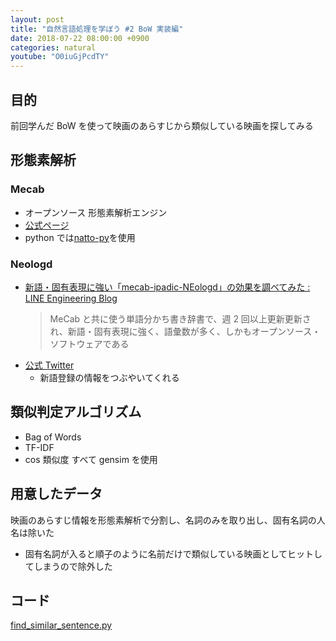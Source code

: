 ```yaml
---
layout: post
title: "自然言語処理を学ぼう #2 BoW 実装編"
date: 2018-07-22 08:00:00 +0900
categories: natural
youtube: "O0iuGjPcdTY"
---
```


## 目的

前回学んだ BoW を使って映画のあらすじから類似している映画を探してみる

## 形態素解析

### Mecab

- オープンソース 形態素解析エンジン
- [公式ページ](http://taku910.github.io/mecab/)
- python では[natto-py](https://github.com/buruzaemon/natto-py)を使用

### Neologd

- [新語・固有表現に強い「mecab\-ipadic\-NEologd」の効果を調べてみた : LINE Engineering Blog](https://engineering.linecorp.com/ja/blog/detail/109)
  > MeCab と共に使う単語分かち書き辞書で、週 2 回以上更新更新され、新語・固有表現に強く、語彙数が多く、しかもオープンソース・ソフトウェアである
- [公式 Twitter](https://twitter.com/NEologdOfficial)
  - 新語登録の情報をつぶやいてくれる

## 類似判定アルゴリズム

- Bag of Words
- TF-IDF
- cos 類似度
  すべて gensim を使用

## 用意したデータ

映画のあらすじ情報を形態素解析で分割し、名詞のみを取り出し、固有名詞の人名は除いた

- 固有名詞が入ると順子のように名前だけで類似している映画としてヒットしてしまうので除外した

## コード

[find_similar_sentence\.py](https://gist.github.com/monisoi/f937ed9cd3ac06e8b1460160d2d4e74b)
